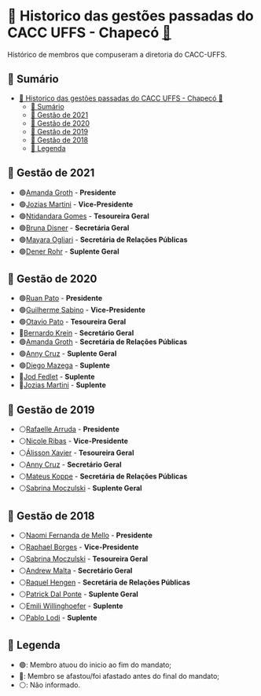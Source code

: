 # 👥 Historico das gestões passadas do CACC UFFS - Chapecó [🔗](https://github.com/caccuffs/Historico-CA) #

Histórico de membros que compuseram a diretoria do CACC-UFFS.

## 📑 Sumário ##

- [👥 Historico das gestões passadas do CACC UFFS - Chapecó 🔗](#-historico-das-gestões-passadas-do-cacc-uffs---chapecó-)
  - [📑 Sumário](#-sumário)
  - [📣 Gestão de 2021](#-gestão-de-2021)
  - [📣 Gestão de 2020](#-gestão-de-2020)
  - [📣 Gestão de 2019](#-gestão-de-2019)
  - [📣 Gestão de 2018](#-gestão-de-2018)
  - [💬 Legenda](#-legenda)

## 📣 Gestão de 2021 ##

- 🟢[Amanda Groth](https://github.com/) - **Presidente**
- 🟢[Jozias Martini](https://github.com/joziasmartini) - **Vice-Presidente**
- 🟢[Ntidandara Gomes](https://github.com/) - **Tesoureira Geral**
- 🟢[Bruna Disner](https://github.com/) - **Secretária Geral**
- 🟢[Mayara Ogliari](https://github.com/) - **Secretária de Relações Públicas**
- 🟢[Dener Rohr](https://github.com/) - **Suplente Geral**

## 📣 Gestão de 2020 ##

- 🟢[Ruan Pato](https://github.com/ruanpato) - **Presidente**
- 🟢[Guilherme Sabino](https://github.com/fersasil) - **Vice-Presidente**
- 🟢[Otavio Pato](https://github.com/otaviopato) - **Tesoureira Geral**
- 🔴[Bernardo Krein](https://github.com/BeKrein) - **Secretário Geral**
- 🟢[Amanda Groth](https://github.com/amanditagroth) - **Secretária de Relações Públicas**
- 🟢[Anny Cruz](https://github.com/annnyc) - **Suplente Geral**
- 🟢[Diego Mazega](https://github.com/DiegoMazega) - **Suplente**
- 🔴[Jod Fedlet](https://github.com/jodfedlet) - **Suplente**
- 🔴[Jozias Martini](https://github.com/joziasmartini) - **Suplente**

## 📣 Gestão de 2019 ##

- ⚪[Rafaelle Arruda](https://github.com/mazarafa) - **Presidente**
- ⚪[Nicole Ribas](https://github.com/) - **Vice-Presidente**
- ⚪[Álisson Xavier](https://github.com/allykaplan) - **Tesoureira Geral**
- ⚪[Anny Cruz](https://github.com/annnyc) - **Secretário Geral**
- ⚪[Mateus Koppe](https://github.com/mateusKoppe) - **Secretária de Relações Públicas**
- ⚪[Sabrina Moczulski](https://github.com/SabrinaMoczk) - **Suplente Geral**

## 📣 Gestão de 2018 ##

- ⚪[Naomi Fernanda de Mello](https://github.com/mellonaomi) - **Presidente**
- ⚪[Raphael Borges](https://github.com/oraphaBorges) - **Vice-Presidente**
- ⚪[Sabrina Moczulski](https://github.com/SabrinaMoczk) - **Tesoureira Geral**
- ⚪[Andrew Malta](https://github.com/andrewmsilva) - **Secretário Geral**
- ⚪[Raquel Hengen](https://github.com/raquelh) - **Secretária de Relações Públicas**
- ⚪[Patrick Dal Ponte]() - **Suplente Geral**
- ⚪[Emili Willinghoefer]() - **Suplente**
- ⚪[Pablo Lodi](https://github.com/PabloLodi) - **Suplente**

## 💬 Legenda ##

- 🟢: Membro atuou do inicio ao fim do mandato;
- 🔴: Membro se afastou/foi afastado antes do final do mandato;
- ⚪: Não informado.
